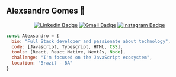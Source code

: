 ## Alexsandro Gomes 🤠

<p align="center">
 
<div align="center">

[![Linkedin Badge](https://img.shields.io/badge/-Alexsandro%20Gomes-000000?style=flat-square&logo=Linkedin&logoColor=white&link=https://www.linkedin.com/in/alexsandrogomes/)](https://www.linkedin.com/in/alexsandrogomes/)
[![Gmail Badge](https://img.shields.io/badge/-alexsandrogmsdev@gmail.com-000000?style=flat-square&logo=Gmail&logoColor=white&link=mailto:alexsandrogmsdev@gmail.com)](mailto:alexsandrogmsdev@gmail.com)
[![Instagram Badge](https://img.shields.io/badge/-Instagram-000000?style=flat-square&logo=Instagram&logoColor=white&link=https://www.instagram.com/alex_gomessz/?hl=pt-br)](https://www.instagram.com/alex_gomessz/)

</div>
 
 
```js
const Alexsandro = {
  bio: "Full Stack developer and passionate about technology",
  code: [Javascript, Typescript, HTML, CSS],
  tools: [React, React Native, NextJs, Node],
  challenge: "I'm focused on the JavaScript ecosystem",
  location: "Brazil - BA"
}
```

</p>
